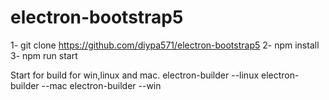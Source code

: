 # electron-bootstrap5


1- git clone https://github.com/diypa571/electron-bootstrap5
2- npm install
3- npm run start

Start for build for win,linux and mac.
electron-builder --linux
electron-builder --mac
electron-builder --win
